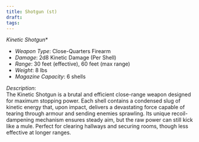 ```yaml
---
title: Shotgun (st)
draft: 
tags:
---
```

*Kinetic Shotgun**

- *Weapon Type*: Close-Quarters Firearm  
- *Damage*: 2d8 Kinetic Damage (Per Shell)  
- *Range*: 30 feet (effective), 60 feet (max range)  
- *Weight*: 8 lbs  
- *Magazine Capacity*: 6 shells  

*Description*:  
The Kinetic Shotgun is a brutal and efficient close-range weapon designed for maximum stopping power. Each shell contains a condensed slug of kinetic energy that, upon impact, delivers a devastating force capable of tearing through armour and sending enemies sprawling. Its unique recoil-dampening mechanism ensures steady aim, but the raw power can still kick like a mule. Perfect for clearing hallways and securing rooms, though less effective at longer ranges.

